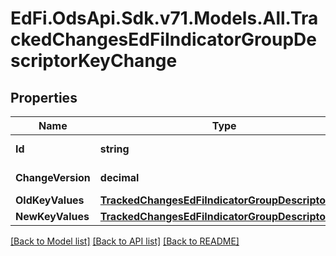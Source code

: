 # EdFi.OdsApi.Sdk.v71.Models.All.TrackedChangesEdFiIndicatorGroupDescriptorKeyChange

## Properties

Name | Type | Description | Notes
------------ | ------------- | ------------- | -------------
**Id** | **string** | Resource identifier | [optional] 
**ChangeVersion** | **decimal** | Change version | [optional] 
**OldKeyValues** | [**TrackedChangesEdFiIndicatorGroupDescriptorKey**](TrackedChangesEdFiIndicatorGroupDescriptorKey.md) |  | [optional] 
**NewKeyValues** | [**TrackedChangesEdFiIndicatorGroupDescriptorKey**](TrackedChangesEdFiIndicatorGroupDescriptorKey.md) |  | [optional] 

[[Back to Model list]](../README.md#documentation-for-models) [[Back to API list]](../README.md#documentation-for-api-endpoints) [[Back to README]](../README.md)

